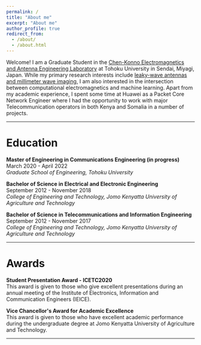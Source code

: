 ```yaml
---
permalink: /
title: "About me"
excerpt: "About me"
author_profile: true
redirect_from:
  - /about/
  - /about.html
---
```


Welcome! I am a Graduate Student in the [Chen-Konno Electromagnetics and Antenna Engineering Laboratory](http://www.chenq.ecei.tohoku.ac.jp/) at Tohoku University in Sendai, Miyagi, Japan. While my primary research interests include [leaky-wave antennas and millimeter wave imaging](publications.md), I am also interested in the intersection between computational electromagnetics and machine learning. Apart from my academic experience, I spent some time at Huawei as a Packet Core Network Engineer where I had the opportunity to work with major Telecommunication operators in both Kenya and Somalia in a number of projects.

------

Education
======
**Master of Engineering in Communications Engineering (in progress)**<br>
March 2020 - April 2022<br>
<em>Graduate School of Engineering, Tohoku University</em><br>

**Bachelor of Science in Electrical and Electronic Engineering**<br>
September 2012 - November 2018<br>
<em>College of Engineering and Technology, Jomo Kenyatta University of Agriculture and Technology</em><br>

**Bachelor of Science in Telecommunications and Information Engineering**<br>
September 2012 - November 2017<br>
<em>College of Engineering and Technology, Jomo Kenyatta University of Agriculture and Technology</em><br>

------

Awards
======
**Student Presentation Award - ICETC2020**<br>
This award is given to those who give excellent presentations during an annual meeting of the Institute of Electronics, Information and Communication Engineers (IEICE).

**Vice Chancellor's Award for Academic Excellence**<br>
This award is given to those who have excellent academic performance during the undergraduate degree at Jomo Kenyatta University of Agriculture and Technology.

------
